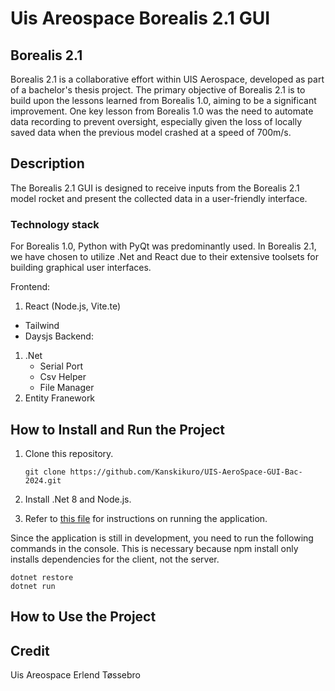 # Uis Areospace Borealis 2.1 GUI

## Borealis 2.1
Borealis 2.1 is a collaborative effort within UIS Aerospace, developed as part of a bachelor's thesis project. The primary objective of Borealis 2.1 is to build upon the lessons learned from Borealis 1.0, aiming to be a significant improvement. One key lesson from Borealis 1.0 was the need to automate data recording to prevent oversight, especially given the loss of locally saved data when the previous model crashed at a speed of 700m/s.

## Description
The Borealis 2.1 GUI is designed to receive inputs from the Borealis 2.1 model rocket and present the collected data in a user-friendly interface.

### Technology stack
For Borealis 1.0, Python with PyQt was predominantly used. In Borealis 2.1, we have chosen to utilize .Net and React due to their extensive toolsets for building graphical user interfaces.

Frontend:
1. React (Node.js, Vite.te)
  - Tailwind
  - Daysjs
Backend:
1. .Net
   - Serial Port
   - Csv Helper
   - File Manager
3. Entity Franework

## How to Install and Run the Project

1. Clone this repository.
    ```console
    git clone https://github.com/Kanskikuro/UIS-AeroSpace-GUI-Bac-2024.git
    ```
2. Install .Net 8 and Node.js.

3. Refer to [this file](https://github.com/Kanskikuro/UIS-AeroSpace-GUI-Bac-2024/blob/main/Borealis2tsx/borealis2tsx.client/Necessities.md) for instructions on running the application.

Since the application is still in development, you need to run the following commands in the console. This is necessary because npm install only installs dependencies for the client, not the server.

```console
dotnet restore
dotnet run
```

## How to Use the Project

## Credit
Uis Areospace
Erlend Tøssebro
